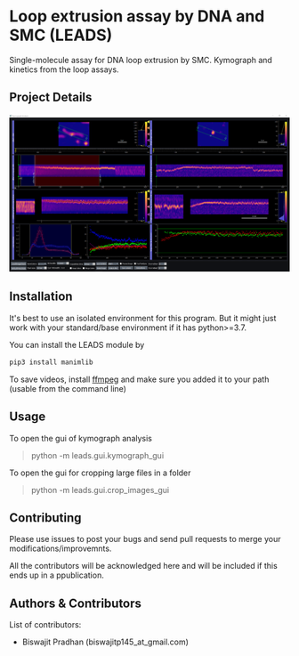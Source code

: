 # Loop extrusion assay by DNA and SMC (LEADS)

Single-molecule assay for DNA loop extrusion by SMC. Kymograph and kinetics from the loop assays.

## Project Details

![image](resources/kymograph_gui.png)


## Installation

It's best to use an isolated environment for this program. But it might just work with your standard/base environment if it has python>=3.7.

You can install the LEADS module by

```sh
pip3 install manimlib
```

To save videos, install [ffmpeg](https://ffmpeg.org/download.html) and make sure you added it to your path (usable from the command line)

## Usage

To open the gui of kymograph analysis
> python -m leads.gui.kymograph_gui

To open the gui for cropping large files in a folder
> python -m leads.gui.crop_images_gui

## Contributing

Please use issues to post your bugs and send pull requests to merge your modifications/improvemnts.

All the contributors will be acknowledged here and will be included if this ends up in a ppublication.

## Authors & Contributors

List of contributors:
- Biswajit Pradhan (biswajitp145_at_gmail.com)
